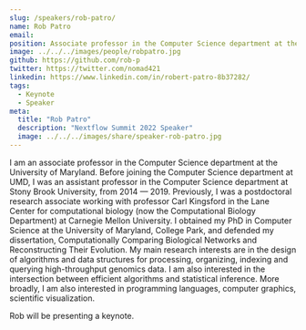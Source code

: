 ```yaml
---
slug: /speakers/rob-patro/
name: Rob Patro
email:
position: Associate professor in the Computer Science department at the University of Maryland
image: ../../../images/people/robpatro.jpg
github: https://github.com/rob-p
twitter: https://twitter.com/nomad421
linkedin: https://www.linkedin.com/in/robert-patro-8b37282/
tags:
  - Keynote
  - Speaker
meta:
  title: "Rob Patro"
  description: "Nextflow Summit 2022 Speaker"
  image: ../../../images/share/speaker-rob-patro.jpg
---
```

I am an associate professor in the Computer Science department at the University of Maryland. Before joining the Computer Science department at UMD, I was an assistant professor in the Computer Science department at Stony Brook University, from 2014 — 2019. Previously, I was a postdoctoral research associate working with professor Carl Kingsford in the Lane Center for computational biology (now the Computational Biology Department) at Carnegie Mellon University. I obtained my PhD in Computer Science at the University of Maryland, College Park, and defended my dissertation, Computationally Comparing Biological Networks and Reconstructing Their Evolution. My main research interests are in the design of algorithms and data structures for processing, organizing, indexing and querying high-throughput genomics data. I am also interested in the intersection between efficient algorithms and statistical inference. More broadly, I am also interested in programming languages, computer graphics, scientific visualization.

Rob will be presenting a keynote.
